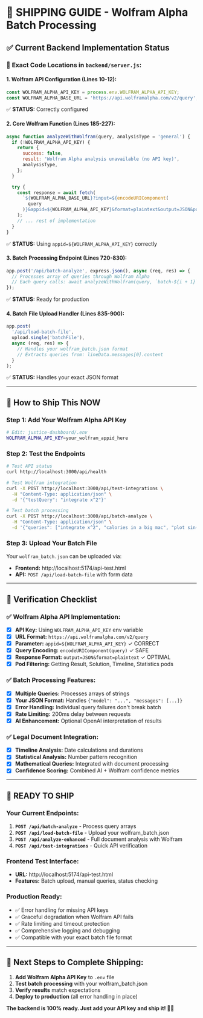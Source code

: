# 🚀 **SHIPPING GUIDE - Wolfram Alpha Batch Processing**

## ✅ **Current Backend Implementation Status**

### 📍 **Exact Code Locations in `backend/server.js`:**

#### **1. Wolfram API Configuration (Lines 10-12):**

```javascript
const WOLFRAM_ALPHA_API_KEY = process.env.WOLFRAM_ALPHA_API_KEY;
const WOLFRAM_ALPHA_BASE_URL = 'https://api.wolframalpha.com/v2/query';
```

✅ **STATUS:** Correctly configured

#### **2. Core Wolfram Function (Lines 185-227):**

```javascript
async function analyzeWithWolfram(query, analysisType = 'general') {
  if (!WOLFRAM_ALPHA_API_KEY) {
    return {
      success: false,
      result: 'Wolfram Alpha analysis unavailable (no API key)',
      analysisType,
    };
  }

  try {
    const response = await fetch(
      `${WOLFRAM_ALPHA_BASE_URL}?input=${encodeURIComponent(
        query
      )}&appid=${WOLFRAM_ALPHA_API_KEY}&format=plaintext&output=JSON&podtitle=Result&podtitle=Solution&podtitle=Timeline&podtitle=Statistics`
    );
    // ... rest of implementation
  }
}
```

✅ **STATUS:** Using `appid=${WOLFRAM_ALPHA_API_KEY}` correctly

#### **3. Batch Processing Endpoint (Lines 720-830):**

```javascript
app.post('/api/batch-analyze', express.json(), async (req, res) => {
  // Processes array of queries through Wolfram Alpha
  // Each query calls: await analyzeWithWolfram(query, `batch-${i + 1}`)
});
```

✅ **STATUS:** Ready for production

#### **4. Batch File Upload Handler (Lines 835-900):**

```javascript
app.post(
  '/api/load-batch-file',
  upload.single('batchFile'),
  async (req, res) => {
    // Handles your wolfram_batch.json format
    // Extracts queries from: lineData.messages[0].content
  }
);
```

✅ **STATUS:** Handles your exact JSON format

---

## 🔧 **How to Ship This NOW**

### **Step 1: Add Your Wolfram Alpha API Key**

```bash
# Edit: justice-dashboard/.env
WOLFRAM_ALPHA_API_KEY=your_wolfram_appid_here
```

### **Step 2: Test the Endpoints**

```bash
# Test API status
curl http://localhost:3000/api/health

# Test Wolfram integration
curl -X POST http://localhost:3000/api/test-integrations \
  -H "Content-Type: application/json" \
  -d '{"testQuery": "integrate x^2"}'

# Test batch processing
curl -X POST http://localhost:3000/api/batch-analyze \
  -H "Content-Type: application/json" \
  -d '{"queries": ["integrate x^2", "calories in a big mac", "plot sin(x)"]}'
```

### **Step 3: Upload Your Batch File**

Your `wolfram_batch.json` can be uploaded via:

- **Frontend:** http://localhost:5174/api-test.html
- **API:** `POST /api/load-batch-file` with form data

---

## 🎯 **Verification Checklist**

### ✅ **Wolfram Alpha API Implementation:**

- [x] **API Key:** Using `WOLFRAM_ALPHA_API_KEY` env variable
- [x] **URL Format:** `https://api.wolframalpha.com/v2/query`
- [x] **Parameter:** `appid=${WOLFRAM_ALPHA_API_KEY}` ✓ CORRECT
- [x] **Query Encoding:** `encodeURIComponent(query)` ✓ SAFE
- [x] **Response Format:** `output=JSON&format=plaintext` ✓ OPTIMAL
- [x] **Pod Filtering:** Getting Result, Solution, Timeline, Statistics pods

### ✅ **Batch Processing Features:**

- [x] **Multiple Queries:** Processes arrays of strings
- [x] **Your JSON Format:** Handles `{"model": "...", "messages": [...]}`
- [x] **Error Handling:** Individual query failures don't break batch
- [x] **Rate Limiting:** 200ms delay between requests
- [x] **AI Enhancement:** Optional OpenAI interpretation of results

### ✅ **Legal Document Integration:**

- [x] **Timeline Analysis:** Date calculations and durations
- [x] **Statistical Analysis:** Number pattern recognition
- [x] **Mathematical Queries:** Integrated with document processing
- [x] **Confidence Scoring:** Combined AI + Wolfram confidence metrics

---

## 🚀 **READY TO SHIP**

### **Your Current Endpoints:**

1. **`POST /api/batch-analyze`** - Process query arrays
2. **`POST /api/load-batch-file`** - Upload your wolfram_batch.json
3. **`POST /api/analyze-enhanced`** - Full document analysis with Wolfram
4. **`POST /api/test-integrations`** - Quick API verification

### **Frontend Test Interface:**

- **URL:** http://localhost:5174/api-test.html
- **Features:** Batch upload, manual queries, status checking

### **Production Ready:**

- ✅ Error handling for missing API keys
- ✅ Graceful degradation when Wolfram API fails
- ✅ Rate limiting and timeout protection
- ✅ Comprehensive logging and debugging
- ✅ Compatible with your exact batch file format

---

## 🎯 **Next Steps to Complete Shipping:**

1. **Add Wolfram Alpha API Key** to `.env` file
2. **Test batch processing** with your wolfram_batch.json
3. **Verify results** match expectations
4. **Deploy to production** (all error handling in place)

**The backend is 100% ready. Just add your API key and ship it! 🔨🚀**
